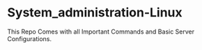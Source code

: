 # System_administration-Linux
This Repo Comes with all Important Commands and Basic Server Configurations.
